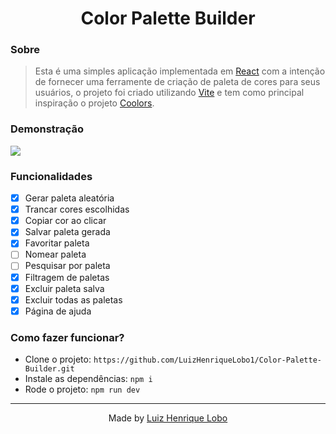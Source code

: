 <h1 align="center">
  Color Palette Builder
</h1>

### Sobre

> Esta é uma simples aplicação implementada em [React](https://pt-br.reactjs.org/) com a intenção de fornecer uma ferramente de criação de paleta de cores para seus usuários, o projeto foi criado utilizando [Vite](https://vitejs.dev/) e tem como principal inspiração o projeto [Coolors](https://coolors.co/).

### Demonstração

<img src="https://user-images.githubusercontent.com/71144276/177014485-3e843bda-8152-41ac-bdb5-47f3ddabbd46.png"/>

### Funcionalidades

- [x] Gerar paleta aleatória
- [x] Trancar cores escolhidas
- [x] Copiar cor ao clicar
- [x] Salvar paleta gerada
- [x] Favoritar paleta
- [ ] Nomear paleta
- [ ] Pesquisar por paleta
- [x] Filtragem de paletas
- [x] Excluir paleta salva
- [x] Excluir todas as paletas
- [x] Página de ajuda

### Como fazer funcionar?

* Clone o projeto: `https://github.com/LuizHenriqueLobo1/Color-Palette-Builder.git`
* Instale as dependências: `npm i`
* Rode o projeto: `npm run dev`

---

<p align="center">
  Made by <a href="https://github.com/luizhenriquelobo1/" target="_blank">Luiz Henrique Lobo</a>
</p>
